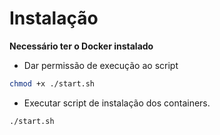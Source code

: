 # Instalação

**Necessário ter o Docker instalado**

- Dar permissão de execução ao script

```bash
chmod +x ./start.sh
```

- Executar script de instalação dos containers.

```bash
./start.sh
```

